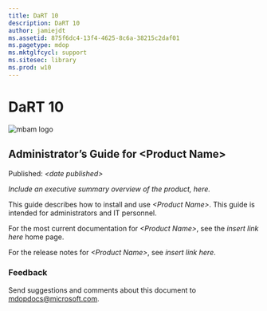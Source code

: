 ```yaml
---
title: DaRT 10
description: DaRT 10
author: jamiejdt
ms.assetid: 875f6dc4-13f4-4625-8c6a-38215c2daf01
ms.pagetype: mdop
ms.mktglfcycl: support
ms.sitesec: library
ms.prod: w10
---
```



# DaRT 10


![mbam logo](images/mbam-logo-sm.gif)

## <a href="" id="administrator-s-guide-for--product-name-"></a>Administrator’s Guide for &lt;Product Name&gt;


Published: *&lt;date published&gt;*

*Include an executive summary overview of the product, here.*

This guide describes how to install and use *&lt;Product Name&gt;*. This guide is intended for administrators and IT personnel.

For the most current documentation for *&lt;Product Name&gt;*, see the *insert link here* home page.

For the release notes for *&lt;Product Name&gt;*, see *insert link here*.

### Feedback

Send suggestions and comments about this document to <mdopdocs@microsoft.com>.

 

 





